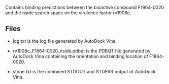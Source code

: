 Contains binding predictions between the bioactive compound F1864-0020 and the nside search space on the virulence factor rv1908c.

## Files

- log.txt is the log file generated by AutoDock Vina.

- rv1908c_F1864-0020_nside.pdbqt is the PDBQT file generated by AutoDock Vina containing the orientation and binding location of F1864-0020.

- stdoe.txt is the combined STDOUT and STDERR output of AutoDock Vina.

